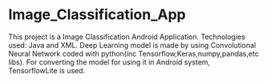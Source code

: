# Image_Classification_App
This project is a Image Classification Android Application.
Technologies used: Java and XML.
Deep Learning model is made by using Convolutional Neural Network coded with python(inc Tensorflow,Keras,numpy,pandas,etc libs).
For converting the model for using it in Android system, TensorflowLite is used.
